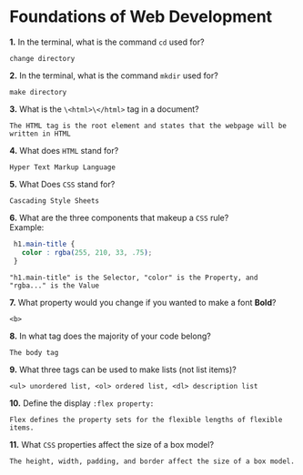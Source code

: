 # Foundations of Web Development

**1.** In the terminal, what is the command `cd` used for?
<!-- enter you answer in the space below -->
```
change directory
```

**2.** In the terminal, what is the command `mkdir` used for?
<!-- enter you answer in the space below -->
```
make directory
```

**3.** What is the `\<html>\</html>` tag in a document?
<!-- enter you answer in the space below -->
```
The HTML tag is the root element and states that the webpage will be written in HTML
```

**4.** What does `HTML` stand for?
<!-- enter you answer in the space below -->
```
Hyper Text Markup Language
```

**5.** What Does `CSS` stand for?
<!-- enter you answer in the space below -->
```
Cascading Style Sheets
```

**6.** What are the three components that makeup a `CSS` rule? <br> Example:
```css
 h1.main-title {
   color : rgba(255, 210, 33, .75);
 }
```
<!-- enter you answer in the space below -->
```
"h1.main-title" is the Selector, "color" is the Property, and "rgba..." is the Value
```

**7.** What property would you change if you wanted to make a font **Bold**?
<!-- enter you answer in the space below -->
```
<b>
```

**8.** In what tag does the majority of your code belong?
<!-- enter you answer in the space below -->
```
The body tag
```

**9.** What three tags can be used to make lists (not list items)?
<!-- enter you answer in the space below -->
```
<ul> unordered list, <ol> ordered list, <dl> description list
```

**10.** Define the display `:flex property:`
<!-- enter you answer in the space below -->
```
Flex defines the property sets for the flexible lengths of flexible items.
```

**11.** What `CSS` properties affect the size of a box model?
<!-- enter you answer in the space below -->
```
The height, width, padding, and border affect the size of a box model.
```
